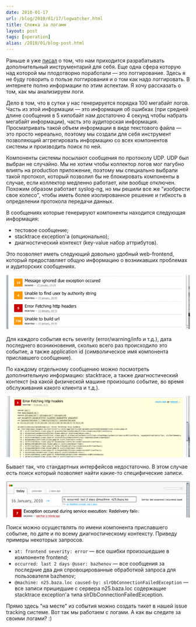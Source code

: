 ```yaml
---
date: 2010-01-17
url: /blog/2010/01/17/logwatcher.html
title: Слежка за логами
layout: post
tags: [operation]
alias: /2010/01/blog-post.html
---
```

Раньше я уже [писал][ref-groovy-shell] о том, что нам приходится разрабатывать дополнительный инструментарий для себя. Еще одна сфера которую над которой мы плодотворно поработали — это логгирование. Здесь я не буду говорить о пользе логгирования и о том как надо логгировать. В интернете полно информации по этим аспектам. Я хочу рассказать о том, как мы анализируем логи.

Дело в том, что в сутки у нас генерируется порядка 100 мегабайт логов. Часть из этой информации — это информация об ошибках (при средней длине сообщения в 5 килобайт нам достаточно 4 секунд чтобы набрать мегабайт информации), часть это аудиторская информация. Просматривать такой объем информации в виде текстового файла — это просто нереально, поэтому мы создали для себя инструмент позволяющий аггрегировать информацию со всех компонентов системы и производить поиск по ней.

Компоненты системы посылают сообщения по протоколу UDP. UDP был выбран не случайно. Мы не хотим чтобы коллектор логов мог пагубно влиять на production приложение, поэтому мы специально выбрали такой протокол, который позволил бы не блокировать компоненты в случае, если коллектор медленно работает, или вообще отключен. Похожим образом работает syslog-ng, но мы решили все же "изобрести свое колесо", чтобы иметь более изолированное решение и гибкость в определении протокола передачи данных.

В сообщениях которые генерируют компоненты находится следующая информация:

* тестовое сообщение;
* stacktrace exception'а (опционально);
* диагностический контекст (key-value набор аттрибутов).

Это позволяет иметь следующий довольно удобный web-frontend, который предоставляет общую информацию о возникавших проблемах и аудиторских сообщениях.

![Figure 1](/images/logwatcher/fig1.png)

Для каждого события есть severity (error/warning/info и т.д.), дата последнего возникновения, сколько всего раз происходило это событие, а также application id (символическое имя компонента приславшего сообщение).

По каждому отдельному сообщению можно посмотреть дополнительную информацию: stacktrace, а также диагностический контекст (на какой физической машине произошло событие, во время обслуживания какого клиента и т.д.).

![Figure 2](/images/logwatcher/fig2.png)

Бывает так, что стандартных интерфейсов недостаточно. В этом случае есть поиск который позволяет найти какие-то специфические записи.

![Figure 3](/images/logwatcher/fig3.png)

Поиск можно осуществлять по имени компонента приславшего событие, по дате и по всему диагностическому контексту. Приведу примеры некоторых запросов.

* `at: frontend severity: error` — все ошибки произошедшие в компоненте frontend;
* `occurred: last 2 days @user: bazhenov` — все сообщения за последние два дня спровоцированные обработкой запроса для пользователя bazhenov;
* `@machine: n25.baza.loc caused-by: slrDbConnectionFailedException` — все записи пришедшие с сервера n25.baza.loc содержащие stacktrace exception'а типа slrDbConnectionFailedException.

Прямо здесь "на месте" из события можно создать тикет в нашей issue tracking системе. Вот так мы работаем с логами. А как вы следите за своими логами? :)

[ref-groovy-shell]: /blog/2009/04/23/groovy-remote-shell.html
